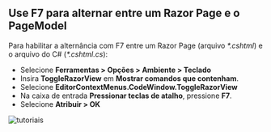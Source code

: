 <a name="f7"></a>
## <a name="use-f7-to-toggle-between-a-razor-page-and-the-pagemodel"></a>Use F7 para alternar entre um Razor Page e o PageModel

Para habilitar a alternância com F7 entre um Razor Page (arquivo *\*.cshtml*) e o arquivo do C# (*\*.cshtml.cs*):

* Selecione **Ferramentas > Opções > Ambiente > Teclado**
* Insira **ToggleRazorView** em **Mostrar comandos que contenham**.
* Selecione **EditorContextMenus.CodeWindow.ToggleRazorView**
* Na caixa de entrada **Pressionar teclas de atalho**, pressione **F7**.
* Selecione **Atribuir > OK**

![tutoriais ](~/tutorials/razor-pages/razor-pages-start/_static/F7.png)
<!-- 
![preceding instructions](~/includes/RP/_static/F7.png)

![_static/F7.pngs](_static/F7.png)
-->
